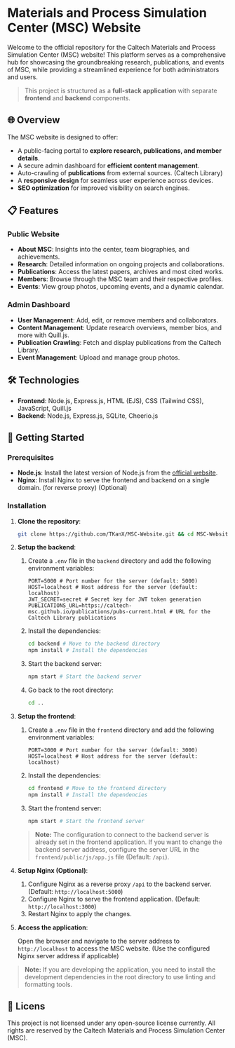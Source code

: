 # Materials and Process Simulation Center (MSC) Website

Welcome to the official repository for the Caltech Materials and Process Simulation Center (MSC) website! This platform serves as a comprehensive hub for showcasing the groundbreaking research, publications, and events of MSC, while providing a streamlined experience for both administrators and users.

> This project is structured as a **full-stack application** with separate **frontend** and **backend** components.

## 🌐 Overview

The MSC website is designed to offer:

- A public-facing portal to **explore research, publications, and member details**.
- A secure admin dashboard for **efficient content management**.
- Auto-crawling of **publications** from external sources. (Caltech Library)
- A **responsive design** for seamless user experience across devices.
- **SEO optimization** for improved visibility on search engines.

## 📋 Features

### Public Website

- **About MSC**: Insights into the center, team biographies, and achievements.
- **Research**: Detailed information on ongoing projects and collaborations.
- **Publications**: Access the latest papers, archives and most cited works.
- **Members**: Browse through the MSC team and their respective profiles.
- **Events**: View group photos, upcoming events, and a dynamic calendar.

### Admin Dashboard

- **User Management**: Add, edit, or remove members and collaborators.
- **Content Management**: Update research overviews, member bios, and more with Quill.js.
- **Publication Crawling**: Fetch and display publications from the Caltech Library.
- **Event Management**: Upload and manage group photos.

## 🛠️ Technologies

- **Frontend**: Node.js, Express.js, HTML (EJS), CSS (Tailwind CSS), JavaScript, Quill.js
- **Backend**: Node.js, Express.js, SQLite, Cheerio.js

## 🚀 Getting Started

### Prerequisites

- **Node.js**: Install the latest version of Node.js from the [official website](https://nodejs.org/).
- **Nginx**: Install Nginx to serve the frontend and backend on a single domain. (for reverse proxy) (Optional)

### Installation

1. **Clone the repository**:

   ```bash
   git clone https://github.com/TKanX/MSC-Website.git && cd MSC-Website
   ```

2. **Setup the backend**:

   1. Create a `.env` file in the `backend` directory and add the following environment variables:

      ```env
      PORT=5000 # Port number for the server (default: 5000)
      HOST=localhost # Host address for the server (default: localhost)
      JWT_SECRET=secret # Secret key for JWT token generation
      PUBLICATIONS_URL=https://caltech-msc.github.io/publications/pubs-current.html # URL for the Caltech Library publications
      ```

   2. Install the dependencies:

      ```bash
      cd backend # Move to the backend directory
      npm install # Install the dependencies
      ```

   3. Start the backend server:

      ```bash
      npm start # Start the backend server
      ```

   4. Go back to the root directory:

      ```bash
      cd ..
      ```

3. **Setup the frontend**:

   1. Create a `.env` file in the `frontend` directory and add the following environment variables:

      ```env
      PORT=3000 # Port number for the server (default: 3000)
      HOST=localhost # Host address for the server (default: localhost)
      ```

   2. Install the dependencies:

      ```bash
      cd frontend # Move to the frontend directory
      npm install # Install the dependencies
      ```

   3. Start the frontend server:

      ```bash
      npm start # Start the frontend server
      ```

   > **Note:** The configuration to connect to the backend server is already set in the frontend application. If you want to change the backend server address, configure the server URL in the `frontend/public/js/app.js` file (Default: `/api`).

4. **Setup Nginx (Optional)**:

   1. Configure Nginx as a reverse proxy `/api` to the backend server. (Default: `http://localhost:5000`)
   2. Configure Nginx to serve the frontend application. (Default: `http://localhost:3000`)
   3. Restart Nginx to apply the changes.

5. **Access the application**:

   Open the browser and navigate to the server address to `http://localhost` to access the MSC website. (Use the configured Nginx server address if applicable)

> **Note:** If you are developing the application, you need to install the development dependencies in the root directory to use linting and formatting tools.

## 📝 Licens

This project is not licensed under any open-source license currently. All rights are reserved by the Caltech Materials and Process Simulation Center (MSC).
